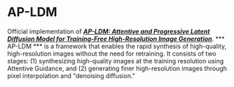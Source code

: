# AP-LDM
Official implementation of [***AP-LDM: Attentive and Progressive Latent Diffusion Model for Training-Free High-Resolution Image Generation***](https://arxiv.org/abs/2410.06055v1).
*** AP-LDM *** is a framework that enables the rapid synthesis of high-quality, high-resolution images without the need for retraining. It consists of two stages: (1) synthesizing high-quality images at the training resolution using Attentive Guidance, and (2) generating finer high-resolution images through pixel interpolation and "denoising diffusion."
